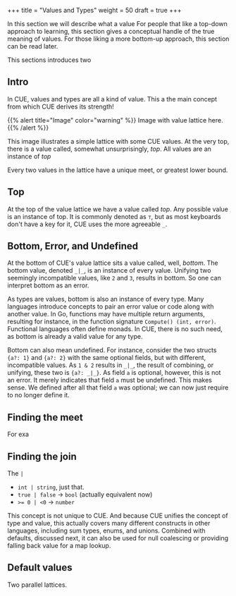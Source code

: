 +++
title = "Values and Types"
weight = 50
draft = true
+++

In this section we will describe what a value
For people that like a top-down approach to learning, this section gives
a conceptual handle of the true meaning of values.
For those liking a more bottom-up approach, this section can be read later.

This sections introduces two

## Intro

In CUE, values and types are all a kind of value.
This a the main concept from which CUE derives its strength!

{{% alert title="Image" color="warning" %}}
Image with value lattice here.
{{% /alert %}}

This image illustrates a simple lattice with some CUE values.
At the very top, there is a value called, somewhat unsurprisingly, _top_.
All values are an instance of _top_

Every two values in the lattice have a unique meet, or greatest lower bound.


## Top

At the top of the value lattice we have a value called _top_.
Any possible value is an instance of top.
It is commonly denoted as `⊤`,
but as most keyboards don't have a key for it, CUE uses the more agreeable `_`.


## Bottom, Error, and Undefined

At the bottom of CUE's value lattice sits a value called, well, _bottom_.
The bottom value, denoted `_|_`, is an instance of every value.
Unifying two seemingly incompatible values, like `2` and `3`, results in bottom.
So one can interpret bottom as an error.

As types are values, bottom is also an instance of every type.
Many languages introduce concepts to pair an error value or code along with
another value.
In Go, functions may have multiple return arguments,
resulting for instance, in the function signature `Compute() (int, error)`.
Functional languages often define monads.
In CUE, there is no such need, as bottom is already a valid value for any type.

Bottom can also mean undefined.
For instance, consider the two structs `{a?: 1}` and `{a?: 2}`
with the same optional fields, but with different, incompatible values.
As `1 & 2` results in `_|_`,
the result of combining, or unifying, these two is `{a?: _|_}`.
As field `a` is optional, however, this is not an error.
It merely indicates that field `a` must be undefined.
This makes sense.
We defined after all that field `a` was optional;
we can now just require to no longer define it.

<!--
For those familiar with type theory BHK interpretations,
`¬P` is rewritten as `P → ⊥`.
In other words, we can say that by getting `{a?: _|_}` we have found proof
that `a` should not be defined.
-->


## Finding the meet

For exa

## Finding the join

The `|`

- `int | string`, just that.
- `true | false` -> `bool` (actually equivalent now)
- `>= 0 | <0` -> `number`

This concept is not unique to CUE.
And because CUE unifies the concept of type and value, this actually covers
many different constructs in other languages, including sum types, enums,
and unions.
Combined with defaults, discussed next, it can also be used for
null coalescing or providing falling back value for a map lookup.


## Default values

Two parallel lattices.